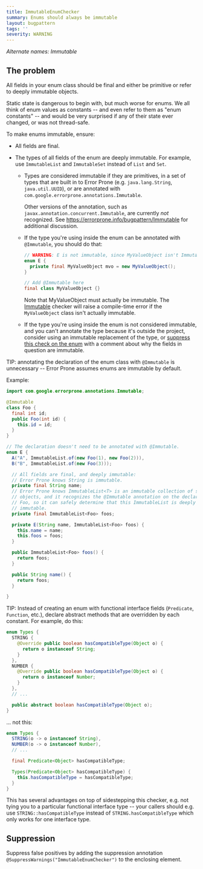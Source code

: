 ```yaml
---
title: ImmutableEnumChecker
summary: Enums should always be immutable
layout: bugpattern
tags: ''
severity: WARNING
---
```


<!--
*** AUTO-GENERATED, DO NOT MODIFY ***
To make changes, edit the @BugPattern annotation or the explanation in docs/bugpattern.
-->


_Alternate names: Immutable_

## The problem
All fields in your enum class should be final and either be primitive or refer
to deeply immutable objects.

Static state is dangerous to begin with, but much worse for enums. We all think
of enum values as constants -- and even refer to them as "enum constants" -- and
would be very surprised if any of their state ever changed, or was not
thread-safe.

To make enums immutable, ensure:

*   All fields are final.
*   The types of all fields of the enum are deeply immutable. For example, use
    `ImmutableList` and `ImmutableSet` instead of `List` and `Set`.

    *   Types are considered immutable if they are primitives, in a set of types
        that are built in to Error Prone (e.g. `java.lang.String`,
        `java.util.UUID`), or are annotated with
        `com.google.errorprone.annotations.Immutable`.

        Other versions of the annotation, such as
        `javax.annotation.concurrent.Immutable`, are currently *not* recognized.
        See https://errorprone.info/bugpattern/Immutable for additional discussion.

    *   If the type you're using inside the enum can be annotated with
        `@Immutable`, you should do that:

        ```java
        // WARNING: E is not immutable, since MyValueObject isn't Immutable
        enum E {
          private final MyValueObject mvo = new MyValueObject();
        }

        // Add @Immutable here
        final class MyValueObject {}
        ```

        Note that MyValueObject must actually be immutable. The
        [Immutable](Immutable.md) checker will raise a compile-time error if the
        `MyValueObject` class isn't actually immutable.

    *   If the type you're using inside the enum is not considered immutable,
        and you can't annotate the type because it's outside the project,
        consider using an immutable replacement of the type, or
        [suppress this check on the enum](#suppression) with a comment about why
        the fields in question are immutable.

TIP: annotating the declaration of the enum class with `@Immutable` is
unnecessary -- Error Prone assumes enums are immutable by default.

Example:

```java
import com.google.errorprone.annotations.Immutable;

@Immutable
class Foo {
  final int id;
  public Foo(int id) {
    this.id = id;
  }
}
```

```java
// The declaration doesn't need to be annotated with @Immutable.
enum E {
  A("A", ImmutableList.of(new Foo(1), new Foo(2))),
  B("B", ImmutableList.of(new Foo(3)));

  // All fields are final, and deeply immutable:
  // Error Prone knows String is immutable.
  private final String name;
  // Error Prone knows ImmutableList<T> is an immutable collection of some
  // objects, and it recognizes the @Immutable annotation on the declaration of
  // Foo, so it can safely determine that this ImmutableList is deeply
  // immutable.
  private final ImmutableList<Foo> foos;

  private E(String name, ImmutableList<Foo> foos) {
    this.name = name;
    this.foos = foos;
  }

  public ImmutableList<Foo> foos() {
    return foos;
  }

  public String name() {
    return foos;
  }

}
```

TIP: Instead of creating an enum with functional interface fields (`Predicate`,
`Function`, etc.), declare abstract methods that are overridden by each
constant. For example, do this:

```java
enum Types {
  STRING {
    @Override public boolean hasCompatibleType(Object o) {
      return o instanceof String;
    }
  },
  NUMBER {
    @Override public boolean hasCompatibleType(Object o) {
      return o instanceof Number;
    }
  },
  // ...

  public abstract boolean hasCompatibleType(Object o);
}
```

... not this:

```java
enum Types {
  STRING(o -> o instanceof String),
  NUMBER(o -> o instanceof Number),
  // ...

  final Predicate<Object> hasCompatibleType;

  Types(Predicate<Object> hasCompatibleType) {
    this.hasCompatibleType = hasCompatibleType;
  }
}
```

This has several advantages on top of sidestepping this checker, e.g. not tying
you to a particular functional interface type -- your callers should e.g. use
`STRING::hasCompatibleType` instead of `STRING.hasCompatibleType` which only
works for one interface type.

## Suppression
Suppress false positives by adding the suppression annotation `@SuppressWarnings("ImmutableEnumChecker")` to the enclosing element.


